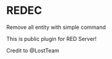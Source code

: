 # REDEC
Remove all entity with simple command

This is public plugin for RED Server!

Credit to @LostTeam
